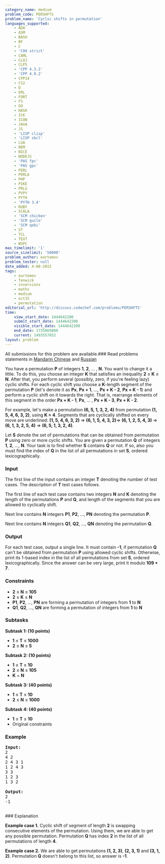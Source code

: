 ```yaml
---
category_name: medium
problem_code: PERSHFTS
problem_name: 'Cyclic shifts in permutation'
languages_supported:
    - ADA
    - ASM
    - BASH
    - BF
    - C
    - 'C99 strict'
    - CAML
    - CLOJ
    - CLPS
    - 'CPP 4.3.2'
    - 'CPP 4.9.2'
    - CPP14
    - CS2
    - D
    - ERL
    - FORT
    - FS
    - GO
    - HASK
    - ICK
    - ICON
    - JAVA
    - JS
    - 'LISP clisp'
    - 'LISP sbcl'
    - LUA
    - NEM
    - NICE
    - NODEJS
    - 'PAS fpc'
    - 'PAS gpc'
    - PERL
    - PERL6
    - PHP
    - PIKE
    - PRLG
    - PYPY
    - PYTH
    - 'PYTH 3.4'
    - RUBY
    - SCALA
    - 'SCM chicken'
    - 'SCM guile'
    - 'SCM qobi'
    - ST
    - TCL
    - TEXT
    - WSPC
max_timelimit: '1'
source_sizelimit: '50000'
problem_author: eartemov
problem_tester: null
date_added: 4-08-2015
tags:
    - eartemov
    - fenwick
    - inversions
    - maths
    - medium
    - oct15
    - permutation
editorial_url: 'http://discuss.codechef.com/problems/PERSHFTS'
time:
    view_start_date: 1444642200
    submit_start_date: 1444642200
    visible_start_date: 1444642200
    end_date: 1735669800
    current: 1493557852
layout: problem
---
```

All submissions for this problem are available.###  Read problems statements in [Mandarin Chinese](http://www.codechef.com/download/translated/OCT15/mandarin/PERSHFTS.pdf) and [Russian](http://www.codechef.com/download/translated/OCT15/russian/PERSHFTS.pdf) 

You have a permutation **P** of integers **1**, **2**, ... , **N**. You want to change it a little. To do this, you choose an integer **K** that satisfies an inequality **2** ≤ **K** ≤ **N**. After that, you perform several (possibly, zero, if you're feeling lazy) cyclic shifts. For each cyclic shift you choose a **K**-length segment of the permutation **P** (let's denote it as **Px**, **Px + 1**, ..., **Px + K - 2**, **Px + K - 1**) and perform a cyclic shift on it towards the right. That is, rearrange elements of this segment in the order **Px + K - 1**, **Px**, ... , **Px + K - 3**, **Px + K - 2**.

For example, let's make a permutation **(6, 5, 1, 3, 2, 4)** from permutation **(1, 5, 4, 6, 3, 2)**, using **K = 4**. Segments that are cyclically shifted on every move are underlined: **(1, 5, 4, 6, 3, 2)** => **(6, 1, 5, 4, 3, 2)**=> **(6, 1, 2, 5, 4, 3)** => **(6, 1, 3, 2, 5, 4)** => **(6, 5, 1, 3, 2, 4)**.

Let **S** denote the set of permutations that can be obtained from permutation **P** using zero or more cyclic shifts. You are given a permutation **Q** of integers **1**, **2**, ..., **N**. Your task is to find whether **S** contains **Q** or not. If so, also you must find the index of **Q** in the list of all permutations in set **S**, ordered lexicographically.

### Input

The first line of the input contains an integer **T** denoting the number of test cases. The description of **T** test cases follows.

The first line of each test case contains two integers **N** and **K** denoting the length of the permutations **P** and **Q**, and length of the segments that you are allowed to cyclically shift.

Next line contains **N** integers **P1**, **P2**, ..., **PN** denoting the permutation **P**.

Next line contains **N** integers **Q1**, **Q2**, ..., **QN** denoting the permutation **Q**.

### Output

For each test case, output a single line. It must contain **-1**, if permutation **Q** can't be obtained from permutation **P** using allowed cyclic shifts. Otherwise, print its 1-based index in the list of all permutations from set **S**, ordered lexicographically. Since the answer can be very large, print it modulo **109 + 7**.

### Constraints

- **2** ≤ **N** ≤ **105**
- **2** ≤ **K** ≤ **N**
- **P1**, **P2**, ..., **PN** are forming a permutation of integers from **1** to **N**
- **Q1**, **Q2**, ..., **QN** are forming a permutation of integers from **1** to **N**

### Subtasks

**Subtask 1: (10 points)**

- **1** ≤ **T** ≤ **1000**
- **2** ≤ **N** ≤ **5**

**Subtask 2: (10 points)**

- **1** ≤ **T** ≤ **10**
- **2** ≤ **N** ≤ **105**
- **K** = **N**

**Subtask 3: (40 points)**

- **1** ≤ **T** ≤ **10**
- **2** ≤ **N** ≤ **1000**

**Subtask 4: (40 points)**

- **1** ≤ **T** ≤ **10**
- Original constraints

### Example

<pre><b>Input:</b>
<tt>2
4 2
2 4 3 1
1 2 4 3
3 3
1 2 3
1 3 2</tt>

<b>Output:</b>
<tt>2
-1</tt>

</pre>### Explanation
**Example case 1.** Cyclic shift of segment of length **2** is swapping consecutive elements of the permutation. Using them, we are able to get any possible permutation. Permutation **Q** has index **2** in the list of all permutations of length **4**.

**Example case 2.** We are able to get permutations **(1, 2, 3)**, **(2, 3, 1)** and **(3, 1, 2)**. Permutation **Q** doesn't belong to this list, so answer is **-1**.
